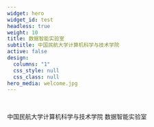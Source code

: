 ```yaml
---
widget: hero
widget_id: test
headless: true
weight: 10
title: 数据智能实验室
subtitle: 中国民航大学计算机科学与技术学院
active: false
design:
  columns: "1"
  css_style: null
  css_class: null
hero_media: welcome.jpg
---
```

<br>

中国民航大学计算机科学与技术学院 数据智能实验室